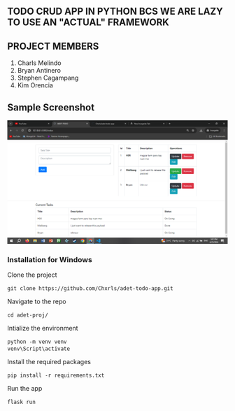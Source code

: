 ## TODO CRUD APP IN PYTHON BCS WE ARE LAZY TO USE AN "ACTUAL" FRAMEWORK
 
## PROJECT MEMBERS

 1. Charls Melindo
 2. Bryan Antinero
 3. Stephen Cagampang
 4. Kim Orencia

## Sample Screenshot
![image](todo.PNG)  
 
 
### Installation for Windows

Clone the project
```
git clone https://github.com/Chxrls/adet-todo-app.git
```
Navigate to the repo
```
cd adet-proj/
```
Intialize the environment
```
python -m venv venv
venv\Script\activate
```
Install the required packages
```
pip install -r requirements.txt
```
Run the app
```
flask run
```
